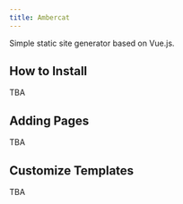 ```yaml
---
title: Ambercat
---
```


Simple static site generator based on Vue.js.

## How to Install

TBA

## Adding Pages

TBA

## Customize Templates

TBA
